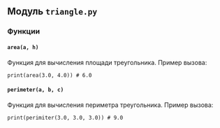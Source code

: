 ## Модуль `triangle.py`
### Функции
#### `area(a, h)`
Функция для вычисления площади треугольника.
Пример вызова:
```
print(area(3.0, 4.0)) # 6.0
```
#### `perimeter(a, b, c)`
Функция для вычисления периметра треугольника.
Пример вызова:
```
print(perimiter(3.0, 3.0, 3.0)) # 9.0
```

